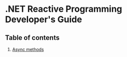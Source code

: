 # .NET Reactive Programming Developer's Guide

## Table of contents
1. [Async methods](ASYNC_METHODS.md)
